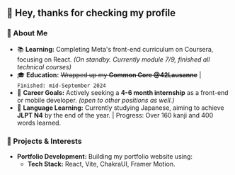 ## 👋 Hey, thanks for checking my profile

### 🌱 About Me
- 📚 **Learning:** Completing Meta's front-end curriculum on Coursera, focusing on React. *(On standby. Currently module 7/9, finished all technical courses)*
- 🎓 **Education:** ~~Wrapped up my **Common Core @42Lausanne**~~ | `Finished: mid-September 2024`
- 🎯 **Career Goals:** Actively seeking a **4-6 month internship** as a front-end or mobile developer. *(open to other positions as well.)*
- 🌸 **Language Learning:** Currently studying Japanese, aiming to achieve **JLPT N4** by the end of the year. | Progress: Over 160 kanji and 400 words learned.

### 🚀 Projects & Interests
- **Portfolio Development:** Building my portfolio website using:
  - **Tech Stack:** React, Vite, ChakraUI, Framer Motion.
